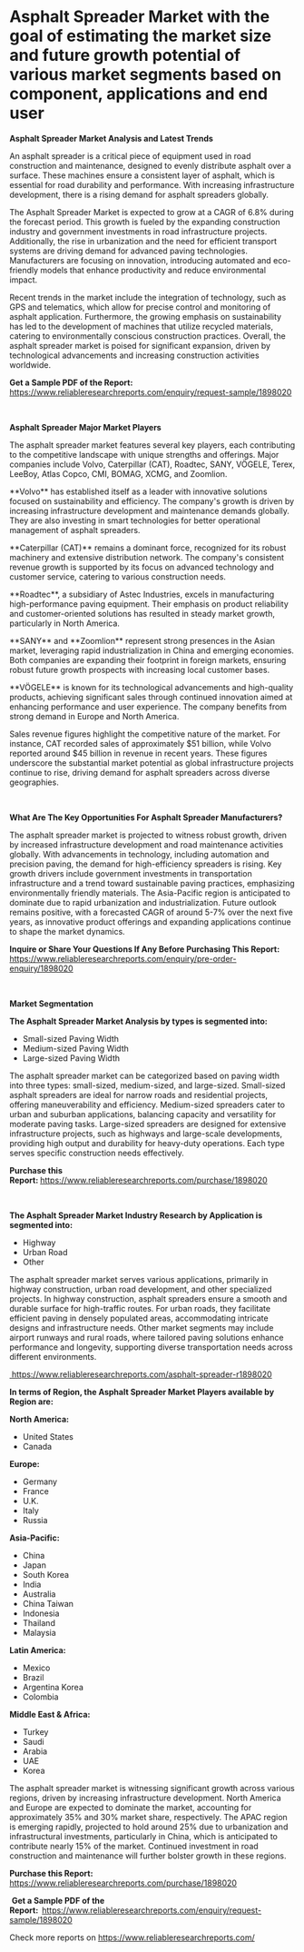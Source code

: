 <p><h1>Asphalt Spreader Market with the goal of estimating the market size and future growth potential of various market segments based on component, applications and end user</h1></p><p><strong>Asphalt Spreader Market Analysis and Latest Trends</strong></p>
<p><p>An asphalt spreader is a critical piece of equipment used in road construction and maintenance, designed to evenly distribute asphalt over a surface. These machines ensure a consistent layer of asphalt, which is essential for road durability and performance. With increasing infrastructure development, there is a rising demand for asphalt spreaders globally.</p><p>The Asphalt Spreader Market is expected to grow at a CAGR of 6.8% during the forecast period. This growth is fueled by the expanding construction industry and government investments in road infrastructure projects. Additionally, the rise in urbanization and the need for efficient transport systems are driving demand for advanced paving technologies. Manufacturers are focusing on innovation, introducing automated and eco-friendly models that enhance productivity and reduce environmental impact.</p><p>Recent trends in the market include the integration of technology, such as GPS and telematics, which allow for precise control and monitoring of asphalt application. Furthermore, the growing emphasis on sustainability has led to the development of machines that utilize recycled materials, catering to environmentally conscious construction practices. Overall, the asphalt spreader market is poised for significant expansion, driven by technological advancements and increasing construction activities worldwide.</p></p>
<p><strong>Get a Sample PDF of the Report:&nbsp;</strong> <a href="https://www.reliableresearchreports.com/enquiry/request-sample/1898020?utm_campaign=3111&utm_medium=2&utm_source=Github&utm_content=ia&utm_term=08042025&utm_id=asphalt-spreader">https://www.reliableresearchreports.com/enquiry/request-sample/1898020</a></p>
<p>&nbsp;</p>
<p><strong>Asphalt Spreader Major Market Players</strong></p>
<p><p>The asphalt spreader market features several key players, each contributing to the competitive landscape with unique strengths and offerings. Major companies include Volvo, Caterpillar (CAT), Roadtec, SANY, VÖGELE, Terex, LeeBoy, Atlas Copco, CMI, BOMAG, XCMG, and Zoomlion.</p><p>**Volvo** has established itself as a leader with innovative solutions focused on sustainability and efficiency. The company's growth is driven by increasing infrastructure development and maintenance demands globally. They are also investing in smart technologies for better operational management of asphalt spreaders.</p><p>**Caterpillar (CAT)** remains a dominant force, recognized for its robust machinery and extensive distribution network. The company's consistent revenue growth is supported by its focus on advanced technology and customer service, catering to various construction needs.</p><p>**Roadtec**, a subsidiary of Astec Industries, excels in manufacturing high-performance paving equipment. Their emphasis on product reliability and customer-oriented solutions has resulted in steady market growth, particularly in North America.</p><p>**SANY** and **Zoomlion** represent strong presences in the Asian market, leveraging rapid industrialization in China and emerging economies. Both companies are expanding their footprint in foreign markets, ensuring robust future growth prospects with increasing local customer bases.</p><p>**VÖGELE** is known for its technological advancements and high-quality products, achieving significant sales through continued innovation aimed at enhancing performance and user experience. The company benefits from strong demand in Europe and North America.</p><p>Sales revenue figures highlight the competitive nature of the market. For instance, CAT recorded sales of approximately $51 billion, while Volvo reported around $45 billion in revenue in recent years. These figures underscore the substantial market potential as global infrastructure projects continue to rise, driving demand for asphalt spreaders across diverse geographies.</p></p>
<p>&nbsp;</p>
<p><strong>What Are The Key Opportunities For Asphalt Spreader Manufacturers?</strong></p>
<p><p>The asphalt spreader market is projected to witness robust growth, driven by increased infrastructure development and road maintenance activities globally. With advancements in technology, including automation and precision paving, the demand for high-efficiency spreaders is rising. Key growth drivers include government investments in transportation infrastructure and a trend toward sustainable paving practices, emphasizing environmentally friendly materials. The Asia-Pacific region is anticipated to dominate due to rapid urbanization and industrialization. Future outlook remains positive, with a forecasted CAGR of around 5-7% over the next five years, as innovative product offerings and expanding applications continue to shape the market dynamics.</p></p>
<p><strong>Inquire or Share Your Questions If Any Before Purchasing This Report:</strong> <a href="https://www.reliableresearchreports.com/enquiry/pre-order-enquiry/1898020?utm_campaign=3111&utm_medium=2&utm_source=Github&utm_content=ia&utm_term=08042025&utm_id=asphalt-spreader">https://www.reliableresearchreports.com/enquiry/pre-order-enquiry/1898020</a></p>
<p>&nbsp;</p>
<p><strong>Market Segmentation</strong></p>
<p><strong>The Asphalt Spreader Market Analysis by types is segmented into:</strong></p>
<p><ul><li>Small-sized Paving Width</li><li>Medium-sized Paving Width</li><li>Large-sized Paving Width</li></ul></p>
<p><p>The asphalt spreader market can be categorized based on paving width into three types: small-sized, medium-sized, and large-sized. Small-sized asphalt spreaders are ideal for narrow roads and residential projects, offering maneuverability and efficiency. Medium-sized spreaders cater to urban and suburban applications, balancing capacity and versatility for moderate paving tasks. Large-sized spreaders are designed for extensive infrastructure projects, such as highways and large-scale developments, providing high output and durability for heavy-duty operations. Each type serves specific construction needs effectively.</p></p>
<p><strong>Purchase this Report:&nbsp;</strong><a href="https://www.reliableresearchreports.com/purchase/1898020?utm_campaign=3111&utm_medium=2&utm_source=Github&utm_content=ia&utm_term=08042025&utm_id=asphalt-spreader">https://www.reliableresearchreports.com/purchase/1898020</a></p>
<p>&nbsp;</p>
<p><strong>The Asphalt Spreader Market Industry Research by Application is segmented into:</strong></p>
<p><ul><li>Highway</li><li>Urban Road</li><li>Other</li></ul></p>
<p><p>The asphalt spreader market serves various applications, primarily in highway construction, urban road development, and other specialized projects. In highway construction, asphalt spreaders ensure a smooth and durable surface for high-traffic routes. For urban roads, they facilitate efficient paving in densely populated areas, accommodating intricate designs and infrastructure needs. Other market segments may include airport runways and rural roads, where tailored paving solutions enhance performance and longevity, supporting diverse transportation needs across different environments.</p></p>
<p><a href="https://www.reliableresearchreports.com/asphalt-spreader-r1898020?utm_campaign=3111&utm_medium=2&utm_source=Github&utm_content=ia&utm_term=08042025&utm_id=asphalt-spreader">&nbsp;https://www.reliableresearchreports.com/asphalt-spreader-r1898020</a></p>
<p><strong>In terms of Region, the Asphalt Spreader Market Players available by Region are:</strong></p>
<p>
    <p> <strong> North America: </strong>
        <ul>
            <li>United States</li>
            <li>Canada</li>
        </ul>
        </p> 
    <p> <strong> Europe: </strong>
        <ul>
            <li>Germany</li>
            <li>France</li>
            <li>U.K.</li>
            <li>Italy</li>
            <li>Russia</li>
        </ul>
        </p> 
    <p> <strong> Asia-Pacific: </strong>
        <ul>
            <li>China</li>
            <li>Japan</li>
            <li>South Korea</li>
            <li>India</li>
            <li>Australia</li>
            <li>China Taiwan</li>
            <li>Indonesia</li>
            <li>Thailand</li>
            <li>Malaysia</li>
        </ul>
        </p> 
    <p> <strong> Latin America: </strong>
        <ul>
            <li>Mexico</li>
            <li>Brazil</li>
            <li>Argentina Korea</li>
            <li>Colombia</li>
        </ul>
        </p> 
    <p> <strong> Middle East & Africa: </strong>
        <ul>
            <li>Turkey</li>
            <li>Saudi</li>
            <li>Arabia</li>
            <li>UAE</li>
            <li>Korea</li>
        </ul>
    </p>
    </p>
<p><p>The asphalt spreader market is witnessing significant growth across various regions, driven by increasing infrastructure development. North America and Europe are expected to dominate the market, accounting for approximately 35% and 30% market share, respectively. The APAC region is emerging rapidly, projected to hold around 25% due to urbanization and infrastructural investments, particularly in China, which is anticipated to contribute nearly 15% of the market. Continued investment in road construction and maintenance will further bolster growth in these regions.</p></p>
<p><strong>Purchase this Report: </strong><a href="https://www.reliableresearchreports.com/purchase/1898020?utm_campaign=3111&utm_medium=2&utm_source=Github&utm_content=ia&utm_term=08042025&utm_id=asphalt-spreader">https://www.reliableresearchreports.com/purchase/1898020</a></p>
<p>&nbsp;<strong>Get a Sample PDF of the Report:&nbsp;&nbsp;</strong><a href="https://www.reliableresearchreports.com/enquiry/request-sample/1898020?utm_campaign=3111&utm_medium=2&utm_source=Github&utm_content=ia&utm_term=08042025&utm_id=asphalt-spreader">https://www.reliableresearchreports.com/enquiry/request-sample/1898020</a></p>
<p><strong></strong></p>
<p>Check more reports on <a href="https://www.reliableresearchreports.com/?utm_campaign=3111&utm_medium=2&utm_source=Github&utm_content=ia&utm_term=08042025&utm_id=asphalt-spreader">https://www.reliableresearchreports.com/</a></p>